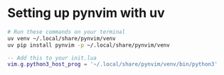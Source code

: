 # Setting up pynvim with uv

```sh
# Run these commands on your terminal
uv venv ~/.local/share/pynvim/venv
uv pip install pynvim -p ~/.local/share/pynvim/venv
```

```lua
-- Add this to your init.lua
vim.g.python3_host_prog = '~/.local/share/pynvim/venv/bin/python3'
```
